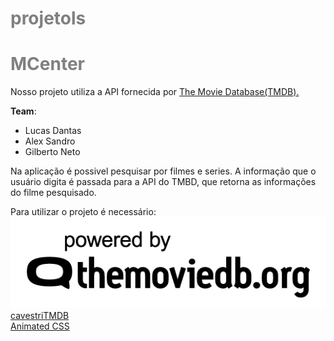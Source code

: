# projetols

<style>
 h1{
  color: grey;
 }
</style>

<h1>MCenter</h1>

Nosso projeto utiliza a API fornecida por <a href="https://www.themoviedb.org/">The Movie Database(TMDB).</a>



<b>Team</b>:<br>
<ul>
 <li>Lucas Dantas</li>
 <li>Alex Sandro</li>
 <li>Gilberto Neto</li>
</ul>

Na aplicação é possivel pesquisar por filmes e series.
A informação que o usuário digita é passada para a API do TMBD, que retorna as informações 
do filme pesquisado.

Para utilizar o projeto é necessário:<br>
<a href="https://www.themoviedb.org/">
              <img border="0" src="img/tmdb.png">
            </a><br>
<a href="https://github.com/cavestri/themoviedb-javascript-library/">cavestriTMDB</a> <br>
<a href="https://daneden.github.io/animate.css/">Animated CSS</a>

